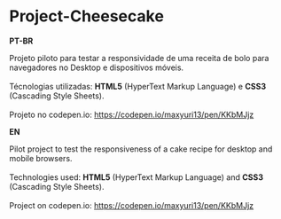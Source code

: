 # Project-Cheesecake

<strong>PT-BR</strong>

Projeto piloto para testar a responsividade de uma receita de bolo para navegadores no Desktop e dispositivos móveis.
<br><br>
Técnologias utilizadas: <strong>HTML5</strong> (HyperText Markup Language) e <strong>CSS3</strong> (Cascading Style Sheets). 
<br><br> 
Projeto no codepen.io: https://codepen.io/maxyuri13/pen/KKbMJjz

<strong>EN</strong>

Pilot project to test the responsiveness of a cake recipe for desktop and mobile browsers.
<br><br>
Technologies used: <strong>HTML5</strong> (HyperText Markup Language) and <strong>CSS3</strong> (Cascading Style Sheets). 
<br><br>
Project on codepen.io: https://codepen.io/maxyuri13/pen/KKbMJjz
